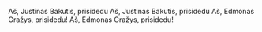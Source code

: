 Aš, Justinas Bakutis, prisidedu
Aš, Justinas Bakutis, prisidedu
Aš, Edmonas Gražys, prisidedu!
Aš, Edmonas Gražys, prisidedu!
